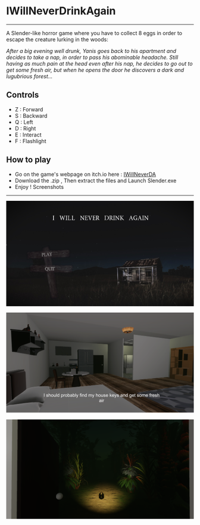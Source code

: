 # IWillNeverDrinkAgain
--------
A Slender-like horror game where you have to collect 8 eggs in order to escape the creature lurking in the woods:

<i>
After a big evening well drunk, Yanis goes back to his apartment and decides to take a nap, in order to pass his abominable headache.
Still having as much pain at the head even after his nap, he decides to go out to get some fresh air, but when he opens the door he discovers a dark and lugubrious forest...
</i>

Controls 
--------
- Z : Forward
- S : Backward
- Q : Left
- D : Right
- E : Interact
- F : Flashlight

How to play
--------
- Go on the game's webpage on itch.io here : [IWillNeverDA](https://hugosh.itch.io/i-will-never-drink-again)
- Download the .zip , Then extract the files and Launch Slender.exe
- Enjoy !
Screenshots
--------
<p align="center"><img src="cp1.png"></p>
<p align="center"><img src="cp2.png"></p>
<p align="center"><img src="cp3.png"></p>

